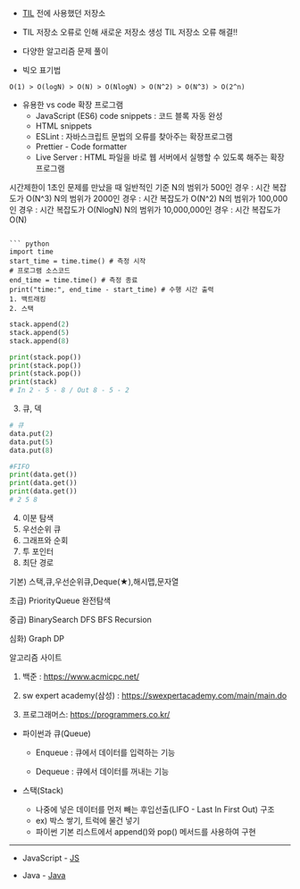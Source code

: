 * [TIL](https://github.com/koo1996/TIL) 전에 사용했던 저장소

* TIL 저장소 오류로 인해 새로운 저장소 생성
TIL 저장소 오류 해결!!

* 다양한 알고리즘 문제 풀이

* 빅오 표기법
```
O(1) > O(logN) > O(N) > O(NlogN) > O(N^2) > O(N^3) > O(2^n)
```

* 유용한 vs code 확장 프로그램
  * JavaScript (ES6) code snippets : 코드 블록 자동 완성
  * HTML snippets
  * ESLint : 자바스크립트 문법의 오류를 찾아주는 확장프로그램
  * Prettier - Code formatter
  * Live Server : HTML 파일을 바로 웹 서버에서 실행할 수 있도록 해주는 확장프로그램

시간제한이 1초인 문제를 만났을 때 일반적인 기준
N의 범위가 500인 경우 : 시간 복잡도가 O(N^3)
N의 범위가 2000인 경우 : 시간 복잡도가 O(N^2)
N의 범위가 100,000인 경우 : 시간 복잡도가 O(NlogN)
N의 범위가 10,000,000인 경우 : 시간 복잡도가 O(N)
```

``` python
import time
start_time = time.time() # 측정 시작
# 프로그램 소스코드
end_time = time.time() # 측정 종료
print("time:", end_time - start_time) # 수행 시간 출력
1. 백트래킹
2. 스택
```

```python
stack.append(2)
stack.append(5)
stack.append(8)

print(stack.pop())
print(stack.pop())
print(stack.pop())
print(stack)
# In 2 - 5 - 8 / Out 8 - 5 - 2  
```
3. 큐, 덱
```python
# 큐
data.put(2)
data.put(5)
data.put(8)

#FIFO
print(data.get())
print(data.get())
print(data.get())
# 2 5 8
```
4. 이분 탐색
5. 우선순위 큐
6. 그래프와 순회
7. 투 포인터
8. 최단 경로

기본) 스택,큐,우선순위큐,Deque(★),해시맵,문자열

초급) PriorityQueue 완전탐색

중급) BinarySearch DFS BFS Recursion

심화) Graph DP

알고리즘 사이트 
1. 백준 : https://www.acmicpc.net/

2. sw expert academy(삼성) : https://swexpertacademy.com/main/main.do

3. 프로그래머스: https://programmers.co.kr/


* 파이썬과 큐(Queue)
  * Enqueue : 큐에서 데이터를 입력하는 기능

  * Dequeue : 큐에서 데이터를 꺼내는 기능
  
* 스택(Stack)
  * 나중에 넣은 데이터를 먼저 빼는 후입선출(LIFO - Last In First Out) 구조
  * ex) 박스 쌓기, 트럭에 물건 넣기
  * 파이썬 기본 리스트에서 append()와 pop() 메서드를 사용하여 구현

---------------------------

* JavaScript - [JS](JavaScript/)

* Java - [Java](Java/)

